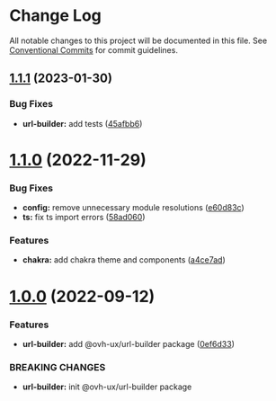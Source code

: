 # Change Log

All notable changes to this project will be documented in this file.
See [Conventional Commits](https://conventionalcommits.org) for commit guidelines.

## [1.1.1](https://github.com/ovh/manager/compare/@ovh-ux/url-builder@1.1.0...@ovh-ux/url-builder@1.1.1) (2023-01-30)


### Bug Fixes

* **url-builder:** add tests ([45afbb6](https://github.com/ovh/manager/commit/45afbb6bea0a0877c4f5b7652d59a7bbbaff3cca))





# [1.1.0](https://github.com/ovh/manager/compare/@ovh-ux/url-builder@1.0.0...@ovh-ux/url-builder@1.1.0) (2022-11-29)


### Bug Fixes

* **config:** remove unnecessary module resolutions ([e60d83c](https://github.com/ovh/manager/commit/e60d83c343cc15c2f306c1a748c3c06dfa573608))
* **ts:** fix ts import errors ([58ad060](https://github.com/ovh/manager/commit/58ad060b9d4b6f9634268b5cf4bde98301bbbc98))


### Features

* **chakra:** add chakra theme and components ([a4ce7ad](https://github.com/ovh/manager/commit/a4ce7adc01f59dcea9d0add60cc6c3ed225c13de))





# [1.0.0](https://github.com/ovh/manager/compare/@ovh-ux/url-builder@0.0.0...@ovh-ux/url-builder@1.0.0) (2022-09-12)


### Features

* **url-builder:** add @ovh-ux/url-builder package ([0ef6d33](https://github.com/ovh/manager/commit/0ef6d339eec41b76523b365db4a9328f7bf0fac8))


### BREAKING CHANGES

* **url-builder:** init @ovh-ux/url-builder package
